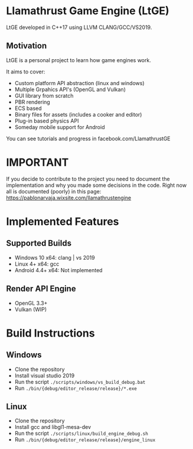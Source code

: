 # Llamathrust Game Engine (LtGE)
LtGE developed in C++17 using LLVM CLANG/GCC/VS2019.

## Motivation
LtGE is a personal project to learn how game engines work.

It aims to cover:
- Custom platform API abstraction (linux and windows)
- Multiple Grpahics API's (OpenGL and Vulkan)
- GUI library from scratch
- PBR rendering
- ECS based
- Binary files for assets (includes a cooker and editor)
- Plug-in based physics API
- Someday mobile support for Android

You can see tutorials and progress in facebook.com/LlamathrustGE

# IMPORTANT
If you decide to contribute to the project you need to document
the implementation and why you made some decisions in the code.
Right now all is documented (poorly) in this page:
https://pablonarvaja.wixsite.com/llamathrustengine

# Implemented Features
## Supported Builds
- Windows 10 x64: clang | vs 2019
- Linux 4+ x64: gcc
- Android 4.4+ x64: Not implemented

## Render API Engine
- OpenGL 3.3+
- Vulkan (WIP)


# Build Instructions
## Windows
- Clone the repository
- Install visual studio 2019
- Run the script ```./scripts/windows/vs_build_debug.bat```
- Run ```./bin/{debug/editor_release/release}/*.exe```

## Linux
- Clone the repository
- Install gcc and libgl1-mesa-dev
- Run the script ```./scripts/linux/build_engine_debug.sh```
- Run ```./bin/{debug/editor_release/release}/engine_linux```
